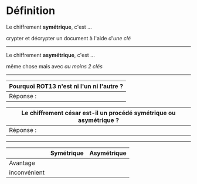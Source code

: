 # Définition

Le chiffrement **symétrique**, c'est ...

crypter et décrypter un document à l'aide _d'une clé_

---

Le chiffrement **asymétrique**, c'est ...

même chose mais avec _au moins 2 clés_

---

|Pourquoi ROT13 n'est ni l'un ni l'autre ?|
|---|
|Réponse :   |


|Le chiffrement césar est-il un procédé symétrique ou asymétrique ?|
|---|
|Réponse :   |

---

|             | Symétrique | Asymétrique |
| ---         | ---        | ---         |
|Avantage     |            |             |
|inconvénient |            |             |


